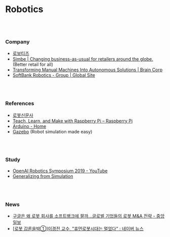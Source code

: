 Robotics
==========


 <br/><br/>


### Company
- [로보티즈](http://www.robotis.com/)
- [Simbe | Changing business-as-usual for retailers around the globe.](https://www.simberobotics.com/) (Better retail for all)
- [Transforming Manual Machines Into Autonomous Solutions | Brain Corp](https://www.braincorp.com/)
- [SoftBank Robotics - Group | Global Site](https://www.softbankrobotics.com/)


 <br/><br/>
 

### References
- [로봇신문사](http://www.irobotnews.com/)
- [Teach, Learn, and Make with Raspberry Pi – Raspberry Pi](https://www.raspberrypi.org/)
- [Arduino - Home](https://www.arduino.cc/) 
- [Gazebo](http://gazebosim.org/) (Robot simulation made easy)


 <br/><br/>


### Study
- [OpenAI Robotics Symposium 2019 - YouTube](https://www.youtube.com/watch?v=WRsxoVB8Yng)
- [Generalizing from Simulation](https://openai.com/blog/generalizing-from-simulation/)



 <br/><br/>


### News
- [구글은 왜 로봇 회사를 소프트뱅크에 팔까…글로벌 기업들의 로봇 M&A 전략 - 중앙일보](https://news.joins.com/article/21660475)
- [[로봇 갑론을박①]이경전 교수,  "휴먼로봇시대는 멀었다" : 네이버 뉴스](https://news.naver.com/main/read.nhn?mode=LSD&mid=sec&oid=008&aid=0003323614&sid1=001)


 <br/><br/>

